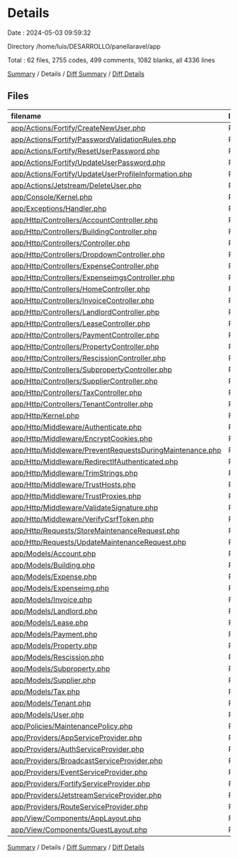 # Details

Date : 2024-05-03 09:59:32

Directory /home/luis/DESARROLLO/panellaravel/app

Total : 62 files,  2755 codes, 499 comments, 1082 blanks, all 4336 lines

[Summary](results.md) / Details / [Diff Summary](diff.md) / [Diff Details](diff-details.md)

## Files
| filename | language | code | comment | blank | total |
| :--- | :--- | ---: | ---: | ---: | ---: |
| [app/Actions/Fortify/CreateNewUser.php](/app/Actions/Fortify/CreateNewUser.php) | PHP | 25 | 5 | 6 | 36 |
| [app/Actions/Fortify/PasswordValidationRules.php](/app/Actions/Fortify/PasswordValidationRules.php) | PHP | 10 | 5 | 4 | 19 |
| [app/Actions/Fortify/ResetUserPassword.php](/app/Actions/Fortify/ResetUserPassword.php) | PHP | 19 | 5 | 6 | 30 |
| [app/Actions/Fortify/UpdateUserPassword.php](/app/Actions/Fortify/UpdateUserPassword.php) | PHP | 22 | 5 | 6 | 33 |
| [app/Actions/Fortify/UpdateUserProfileInformation.php](/app/Actions/Fortify/UpdateUserProfileInformation.php) | PHP | 39 | 10 | 8 | 57 |
| [app/Actions/Jetstream/DeleteUser.php](/app/Actions/Jetstream/DeleteUser.php) | PHP | 13 | 3 | 4 | 20 |
| [app/Console/Kernel.php](/app/Console/Kernel.php) | PHP | 15 | 7 | 6 | 28 |
| [app/Exceptions/Handler.php](/app/Exceptions/Handler.php) | PHP | 17 | 9 | 5 | 31 |
| [app/Http/Controllers/AccountController.php](/app/Http/Controllers/AccountController.php) | PHP | 149 | 23 | 40 | 212 |
| [app/Http/Controllers/BuildingController.php](/app/Http/Controllers/BuildingController.php) | PHP | 169 | 16 | 80 | 265 |
| [app/Http/Controllers/Controller.php](/app/Http/Controllers/Controller.php) | PHP | 9 | 0 | 4 | 13 |
| [app/Http/Controllers/DropdownController.php](/app/Http/Controllers/DropdownController.php) | PHP | 217 | 10 | 123 | 350 |
| [app/Http/Controllers/ExpenseController.php](/app/Http/Controllers/ExpenseController.php) | PHP | 175 | 26 | 70 | 271 |
| [app/Http/Controllers/ExpenseimgsController.php](/app/Http/Controllers/ExpenseimgsController.php) | PHP | 6 | 1 | 4 | 11 |
| [app/Http/Controllers/HomeController.php](/app/Http/Controllers/HomeController.php) | PHP | 37 | 15 | 15 | 67 |
| [app/Http/Controllers/InvoiceController.php](/app/Http/Controllers/InvoiceController.php) | PHP | 206 | 2 | 91 | 299 |
| [app/Http/Controllers/LandlordController.php](/app/Http/Controllers/LandlordController.php) | PHP | 81 | 22 | 21 | 124 |
| [app/Http/Controllers/LeaseController.php](/app/Http/Controllers/LeaseController.php) | PHP | 236 | 10 | 106 | 352 |
| [app/Http/Controllers/PaymentController.php](/app/Http/Controllers/PaymentController.php) | PHP | 119 | 18 | 51 | 188 |
| [app/Http/Controllers/PropertyController.php](/app/Http/Controllers/PropertyController.php) | PHP | 123 | 9 | 40 | 172 |
| [app/Http/Controllers/RescissionController.php](/app/Http/Controllers/RescissionController.php) | PHP | 45 | 0 | 21 | 66 |
| [app/Http/Controllers/SubpropertyController.php](/app/Http/Controllers/SubpropertyController.php) | PHP | 85 | 21 | 33 | 139 |
| [app/Http/Controllers/SupplierController.php](/app/Http/Controllers/SupplierController.php) | PHP | 87 | 21 | 25 | 133 |
| [app/Http/Controllers/TaxController.php](/app/Http/Controllers/TaxController.php) | PHP | 28 | 28 | 10 | 66 |
| [app/Http/Controllers/TenantController.php](/app/Http/Controllers/TenantController.php) | PHP | 73 | 8 | 29 | 110 |
| [app/Http/Kernel.php](/app/Http/Kernel.php) | PHP | 41 | 21 | 7 | 69 |
| [app/Http/Middleware/Authenticate.php](/app/Http/Middleware/Authenticate.php) | PHP | 11 | 3 | 4 | 18 |
| [app/Http/Middleware/EncryptCookies.php](/app/Http/Middleware/EncryptCookies.php) | PHP | 8 | 6 | 4 | 18 |
| [app/Http/Middleware/PreventRequestsDuringMaintenance.php](/app/Http/Middleware/PreventRequestsDuringMaintenance.php) | PHP | 8 | 6 | 4 | 18 |
| [app/Http/Middleware/RedirectIfAuthenticated.php](/app/Http/Middleware/RedirectIfAuthenticated.php) | PHP | 20 | 5 | 6 | 31 |
| [app/Http/Middleware/TrimStrings.php](/app/Http/Middleware/TrimStrings.php) | PHP | 11 | 5 | 4 | 20 |
| [app/Http/Middleware/TrustHosts.php](/app/Http/Middleware/TrustHosts.php) | PHP | 12 | 5 | 4 | 21 |
| [app/Http/Middleware/TrustProxies.php](/app/Http/Middleware/TrustProxies.php) | PHP | 14 | 10 | 5 | 29 |
| [app/Http/Middleware/ValidateSignature.php](/app/Http/Middleware/ValidateSignature.php) | PHP | 8 | 11 | 4 | 23 |
| [app/Http/Middleware/VerifyCsrfToken.php](/app/Http/Middleware/VerifyCsrfToken.php) | PHP | 8 | 6 | 4 | 18 |
| [app/Http/Requests/StoreMaintenanceRequest.php](/app/Http/Requests/StoreMaintenanceRequest.php) | PHP | 15 | 9 | 5 | 29 |
| [app/Http/Requests/UpdateMaintenanceRequest.php](/app/Http/Requests/UpdateMaintenanceRequest.php) | PHP | 15 | 9 | 5 | 29 |
| [app/Models/Account.php](/app/Models/Account.php) | PHP | 26 | 0 | 15 | 41 |
| [app/Models/Building.php](/app/Models/Building.php) | PHP | 13 | 0 | 7 | 20 |
| [app/Models/Expense.php](/app/Models/Expense.php) | PHP | 30 | 1 | 10 | 41 |
| [app/Models/Expenseimg.php](/app/Models/Expenseimg.php) | PHP | 13 | 0 | 5 | 18 |
| [app/Models/Invoice.php](/app/Models/Invoice.php) | PHP | 34 | 0 | 21 | 55 |
| [app/Models/Landlord.php](/app/Models/Landlord.php) | PHP | 21 | 0 | 8 | 29 |
| [app/Models/Lease.php](/app/Models/Lease.php) | PHP | 104 | 6 | 32 | 142 |
| [app/Models/Payment.php](/app/Models/Payment.php) | PHP | 21 | 0 | 8 | 29 |
| [app/Models/Property.php](/app/Models/Property.php) | PHP | 26 | 0 | 13 | 39 |
| [app/Models/Rescission.php](/app/Models/Rescission.php) | PHP | 13 | 0 | 6 | 19 |
| [app/Models/Subproperty.php](/app/Models/Subproperty.php) | PHP | 21 | 0 | 8 | 29 |
| [app/Models/Supplier.php](/app/Models/Supplier.php) | PHP | 13 | 0 | 5 | 18 |
| [app/Models/Tax.php](/app/Models/Tax.php) | PHP | 9 | 0 | 5 | 14 |
| [app/Models/Tenant.php](/app/Models/Tenant.php) | PHP | 13 | 1 | 5 | 19 |
| [app/Models/User.php](/app/Models/User.php) | PHP | 33 | 21 | 8 | 62 |
| [app/Policies/MaintenancePolicy.php](/app/Policies/MaintenancePolicy.php) | PHP | 29 | 28 | 10 | 67 |
| [app/Providers/AppServiceProvider.php](/app/Providers/AppServiceProvider.php) | PHP | 12 | 8 | 5 | 25 |
| [app/Providers/AuthServiceProvider.php](/app/Providers/AuthServiceProvider.php) | PHP | 11 | 11 | 5 | 27 |
| [app/Providers/BroadcastServiceProvider.php](/app/Providers/BroadcastServiceProvider.php) | PHP | 12 | 3 | 5 | 20 |
| [app/Providers/EventServiceProvider.php](/app/Providers/EventServiceProvider.php) | PHP | 21 | 12 | 6 | 39 |
| [app/Providers/FortifyServiceProvider.php](/app/Providers/FortifyServiceProvider.php) | PHP | 32 | 7 | 8 | 47 |
| [app/Providers/JetstreamServiceProvider.php](/app/Providers/JetstreamServiceProvider.php) | PHP | 26 | 10 | 8 | 44 |
| [app/Providers/RouteServiceProvider.php](/app/Providers/RouteServiceProvider.php) | PHP | 24 | 10 | 7 | 41 |
| [app/View/Components/AppLayout.php](/app/View/Components/AppLayout.php) | PHP | 11 | 3 | 4 | 18 |
| [app/View/Components/GuestLayout.php](/app/View/Components/GuestLayout.php) | PHP | 11 | 3 | 4 | 18 |

[Summary](results.md) / Details / [Diff Summary](diff.md) / [Diff Details](diff-details.md)
